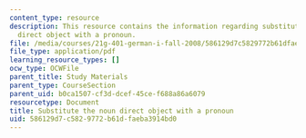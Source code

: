 ```yaml
---
content_type: resource
description: This resource contains the information regarding substitute the noun
  direct object with a pronoun.
file: /media/courses/21g-401-german-i-fall-2008/586129d7c5829772b61dfaeba3914bd0_MIT21G_401F08_akku_pro.pdf
file_type: application/pdf
learning_resource_types: []
ocw_type: OCWFile
parent_title: Study Materials
parent_type: CourseSection
parent_uid: b0ca1507-cf3d-dcef-45ce-f688a86a6079
resourcetype: Document
title: Substitute the noun direct object with a pronoun
uid: 586129d7-c582-9772-b61d-faeba3914bd0
---
```

